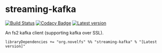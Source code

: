 # streaming-kafka

[![Build Status](https://travis-ci.org/TheInnerLight/streaming-kafka.svg?branch=master)](https://travis-ci.org/TheInnerLight/streaming-kafka) [![Codacy Badge](https://api.codacy.com/project/badge/Grade/a19ad10a55c044e2886ee61b1960751c)](https://www.codacy.com/app/TheInnerLight/streaming-kafka?utm_source=github.com&amp;utm_medium=referral&amp;utm_content=TheInnerLight/streaming-kafka&amp;utm_campaign=Badge_Grade) 
[![Latest version](https://index.scala-lang.org/theinnerlight/streaming-kafka/streaming-kafka/latest.svg?color=orange)](https://index.scala-lang.org/theinnerlight/streaming-kafka/streaming-kafka)


An fs2 kafka client (supporting kafka over SSL).

    libraryDependencies += "org.novelfs" %% "streaming-kafka" % "[Latest version]"
